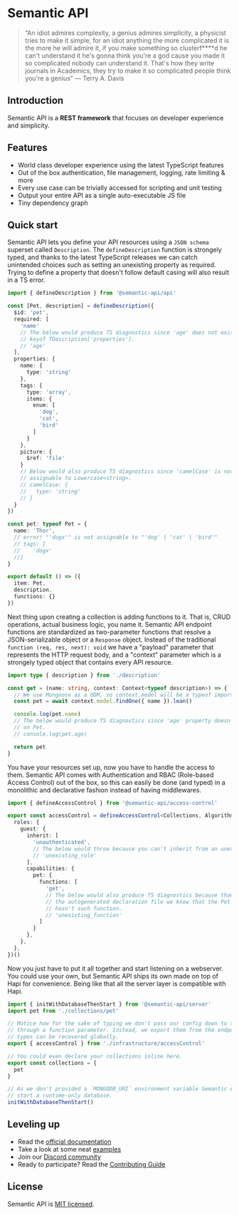 # Semantic API
> “An idiot admires complexity, a genius admires simplicity, a physicist tries to make it simple, for an idiot anything the more complicated it is the more he will admire it, if you make something so clusterf****d he can't understand it he's gonna think you're a god cause you made it so complicated nobody can understand it. That's how they write journals in Academics, they try to make it so complicated people think you're a genius” — Terry A. Davis

## Introduction

Semantic API is a **REST framework** that focuses on developer experience and simplicity.

<!-- The following is an excerpt from O'Reilly's book [RESTful Web Services](https://www.oreilly.com/library/view/restful-web-services/9780596529260/ch04.html): -->

<!-- >A resource is anything that's important enough to be referenced as a thing in itself. If your users might "want to create a hyperlink to it, make or refute assertions about it, retrieve or cache a representation of it, include all or part of it by reference into another representation, anotate it, or perform other operations on it", then you should make it a resource. […] A resource may be a physical object like an apple, or an abstract concept like courage […] -->

<!-- In semantic-api the "physical objects" are referred as "collections" and are always things that are stored on databases, whereas the "abstract concepts" are groups of endpoints that execute logic on a certain context called "algorithms". -->


## Features

- World class developer experience using the latest TypeScript features
- Out of the box authentication, file management, logging, rate limiting & more
- Every use case can be trivially accessed for scripting and unit testing
- Output your entire API as a single auto-executable JS file
- Tiny dependency graph


## Quick start

Semantic API lets you define your API resources using a `JSON schema` superset called `Description`. The `defineDescription` function is strongely typed, and thanks to the latest TypeScript releases we can catch unintended choices such as setting an unexisting property as required. Trying to define a property that doesn't follow default casing will also result in a TS error.

```typescript
import { defineDescription } from '@semantic-api/api'

const [Pet, description] = defineDescription({
  $id: 'pet',
  required: [
    'name'
    // The below would produce TS diagnostics since 'age' does not exist on
    // keyof TDescription['properties'].
    // 'age'
  ],
  properties: {
    name: {
      type: 'string'
    },
    tags: {
      type: 'array',
      items: {
        enum: [
          'dog',
          'cat',
          'bird'
        ]
      }
    },
    picture: {
      $ref: 'file'
    }
    // Below would also produce TS diagnostics since 'camelCase' is not
    // assignable to Lowercase<string>.
    // camelCase: {
    //   type: 'string'
    // }
  }
})

const pet: typeof Pet = {
  name: 'Thor',
  // error! "'dogx'" is not assignable to "'dog' | 'cat' | 'bird'"
  // tags: [
  //    'dogx'
  //]
}

export default () => ({
  item: Pet,
  description,
  functions: {}
})
```

Next thing upon creating a collection is adding functions to it. That is, CRUD operations, actual business logic, you name it. Semantic API endpoint functions are standardized as two-parameter functions that resolve a JSON-serializable object or a `Response` object. Instead of the traditional `function (req, res, next): void` we have a "payload" parameter that represents the HTTP request body, and a "context" parameter which is a strongely typed object that contains every API resource.

```typescript
import type { description } from './description'

const get = (name: string, context: Context<typeof description>) => {
  // We use Mongoose as a ODM, so context.model will be a typeof import('mongoose').Model<T>.
  const pet = await context.model.findOne({ name }).lean()

  console.log(pet.name)
  // The below would produce TS diagnostics since 'age' property doesn't exist
  // on Pet.
  // console.log(pet.age)

  return pet
}
```

You have your resources set up, now you have to handle the access to them. Semantic API comes with Authentication and RBAC (Role-based Access Control) out of the box, so this can easily be done (and typed) in a monolithic and declarative fashion instead of having middlewares.

```typescript
import { defineAccessControl } from '@semantic-api/access-control'

export const accessControl = defineAccessControl<Collections, Algorithms>()({
  roles: {
    guest: {
      inherit: [
        'unauthenticated',
        // The below would throw because you can't inherit from an unexisting role.
        // 'unexisting_role'
      ],
      capabilities: {
        pet: {
          functions: [
            'get',
            // The below would also produce TS diagnostics because thanks to
            // the autogenerated declaration file we know that the Pet collection
            // hasn't such function.
            // 'unexisting_function'
          ]
        }
      },
    },
  },
})()
```

Now you just have to put it all together and start listening on a webserver. You could use your own, but Semantic API ships its own made on top of Hapi for convenience. Being like that all the server layer is compatible with Hapi.

```typescript
import { initWithDatabaseThenStart } from '@semantic-api/server'
import pet from './collections/pet'

// Motice how for the sake of typing we don't pass our config down to the API
// through a function parameter. Instead, we export them from the endpoint so the
// types can be recovered globally.
export { accessControl } from './infrastructure/accessControl'

// You could even declare your collections inline here.
export const collections = {
  pet
}

// As we don't provided a `MONGODB_URI` environment variable Semantic API will
// start a runtime-only database.
initWithDatabaseThenStart()
```

## Leveling up

- Read the [official documentation](https://semantic-api.github.io/docs/)
- Take a look at some neat [examples](https://github.com/ringeringeraja/semantic-api/tree/master/examples)
- Join our [Discord community]()
- Ready to participate? Read the [Contributing Guide](https://github.com/ringeringeraja/semantic-api/tree/master/CONTRIBUTING.md)

## License

Semantic API is [MIT licensed](https://github.com/ringeringeraja/semantic-api/tree/master/LICENSE).
